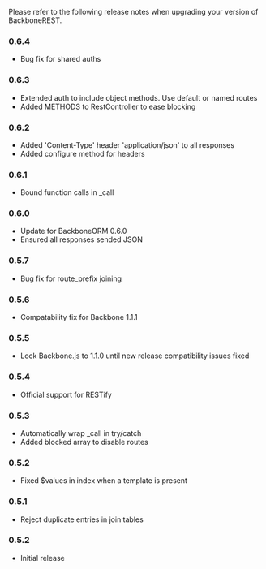 Please refer to the following release notes when upgrading your version of BackboneREST.

### 0.6.4
* Bug fix for shared auths

### 0.6.3
* Extended auth to include object methods. Use default or named routes
* Added METHODS to RestController to ease blocking

### 0.6.2
* Added 'Content-Type' header 'application/json' to all responses
* Added configure method for headers

### 0.6.1
* Bound function calls in _call

### 0.6.0
* Update for BackboneORM 0.6.0
* Ensured all responses sended JSON

### 0.5.7
* Bug fix for route_prefix joining

### 0.5.6
* Compatability fix for Backbone 1.1.1

### 0.5.5
* Lock Backbone.js to 1.1.0 until new release compatibility issues fixed

### 0.5.4
* Official support for RESTify

### 0.5.3
* Automatically wrap _call in try/catch
* Added blocked array to disable routes

### 0.5.2
* Fixed $values in index when a template is present

### 0.5.1
* Reject duplicate entries in join tables

### 0.5.2
* Initial release
